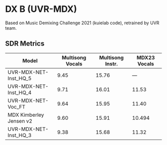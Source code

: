 # DX B (UVR-MDX)

Based on Music Demixing Challenge 2021 (kuielab code), retrained by UVR team.

## SDR Metrics

| Model                    | Multisong Vocals | Multisong Instr. | MDX23 Vocals |
|--------------------------|------------------|------------------|--------------|
| UVR-MDX-NET-Inst_HQ_5    | 9.45             | 15.76            | —            |
| UVR-MDX-NET-Inst_HQ_4    | 9.71             | 16.01            | 11.53        |
| UVR-MDX-NET-Voc_FT       | 9.64             | 15.95            | 11.40        |
| MDX Kimberley Jensen v2  | 9.60             | 15.91            | 10.494       |
| UVR-MDX-NET-Inst_HQ_3    | 9.38             | 15.68            | 11.32        |
